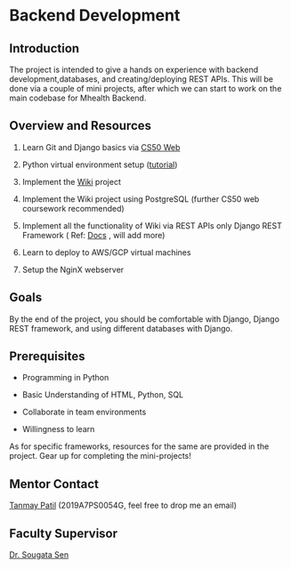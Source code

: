 # Backend Development

## Introduction

The project is intended to give a hands on experience with backend development,databases, and creating/deploying REST APIs. This will be done via a couple of mini projects, after which we can start to work on the main codebase for Mhealth Backend.

## Overview and Resources

1. Learn Git and Django basics via [CS50 Web](https://learning.edx.org/course/course-v1:HarvardX+CS50W+Web/home)

2. Python virtual environment setup ([tutorial](https://www.youtube.com/watch?v=Kg1Yvry_Ydk&t=257shttps:/))

3. Implement the [Wiki](https://cs50.harvard.edu/web/2020/projects/1/wiki/) project

4. Implement the Wiki project using PostgreSQL (further CS50 web coursework recommended)

5. Implement all the functionality of Wiki via REST APIs only Django REST Framework ( Ref: [Docs](https://www.django-rest-framework.org/) , will add more)

6. Learn to deploy to AWS/GCP virtual machines

7. Setup the NginX webserver

## Goals

By the end of the project, you should be comfortable with Django, Django REST framework, and using different databases with Django.

## Prerequisites

- Programming in Python

- Basic Understanding of HTML, Python, SQL

- Collaborate in team environments

- Willingness to learn

As for specific frameworks, resources for the same are provided in the project. Gear up for completing the mini-projects!

## Mentor Contact

[Tanmay Patil](https://github.com/tanmay-rpatil) (2019A7PS0054G, feel free to drop me an email)

## Faculty Supervisor

[Dr. Sougata Sen](https://www.bits-pilani.ac.in/goa/sougatas/Profile)